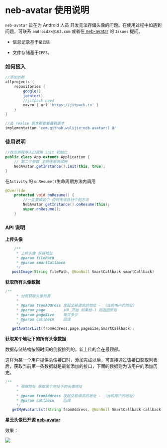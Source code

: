 # neb-avatar 使用说明

`neb-avatar` 旨在为 Android 人员 开发无法存储头像的问题。在使用过程中如遇到问题，可联系 `androidzk@163.com` 或者在[ neb-avatar](https://github.com/wulijie/neb-avatar) 的 `Issues`  提问。

- 信息记录基于`星云链`


- 文件存储基于`IPFS`。

### 如何接入

```groovy
//添加依赖
allprojects {
    repositories {
        google()
        jcenter()
		//jitpack need
        maven { url 'https://jitpack.io' }
    }
}

//去 realse 版本那查看最新版本
implementation 'com.github.wulijie:neb-avatar:1.0'

```

### 使用说明

```java
//在应用程序入口调用 init 初始化
public class App extends Application {
	// 第二个参数 主网还是测试网
    NebAvatar.getInstance().init(this, true);
}
```

在`Activity` 的 `onResume()`生命周期方法内调用

```java
@Override
    protected void onResume() {
        //一定要掉这个 否则无法执行个别方法
        NebAvatar.getInstance().onResume(this);
        super.onResume();
    }
```

### API 说明

**上传头像**

```java
	/**
     * 上传头像 获得地址
     * @param filePath
     * @param smartCallback
     */
   postImage(String filePath, @NonNull SmartCallback smartCallback)
```

**获取所有头像数据**

```java
/**
     * 分页获取头像列表
     *
     * @param fromAddress 发起交易请求的地址 - （当前用户的地址）
     * @param page        从0 开始 如果给-1 则返回所有
     * @param pageSize    每页多少
     * @param callback    回调
     */
   getAvatarList(fromAddress,page,pageSize,SmartCallback);
```

**获取某个地址下的所有头像数据**

数据存储结构按照时间的倒叙排列的，新上传的会在最顶部。

这样为某一个用户提供头像接口时，添加完成以后，可直接通过该接口获取列表后，获取当前第一条数据就是最新添加的接口，下面的数据则为该用户的添加历史。

```java
/**
     * 根据地址 获取某个地址下的头像地址
     *
     * @param fromAddress 发起交易请求的地址 - （当前用户的地址）
     * @param callback    回调
     */
   getMyAvatarList(String fromAddress, @NonNull SmartCallback callback)
```

**星云头像已开源 [neb-avatar](https://github.com/wulijie/neb-avatar)**

效果：

![](https://ws3.sinaimg.cn/large/006tNc79ly1fs3mg3m570j30ku13d0w9.jpg)
